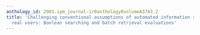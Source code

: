 ```yaml
---
anthology_id: 2001.ipm_journal-ir0anthology0volumeA37A3.2
title: 'Challenging conventional assumptions of automated information retrieval with
  real users: Boolean searching and batch retrieval evaluations'
---
```


